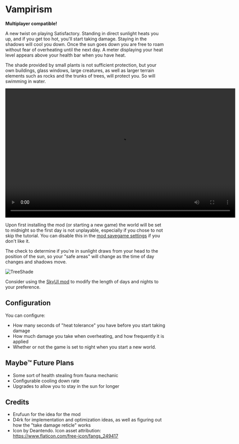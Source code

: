 # Vampirism

**Multiplayer compatible!**

A new twist on playing Satisfactory.
Standing in direct sunlight heats you up, and if you get too hot, you'll start taking damage.
Staying in the shadows will cool you down.
Once the sun goes down you are free to roam without fear of overheating until the next day.
A meter displaying your heat level appears above your health bar when you have heat.

The shade provided by small plants is not sufficient protection, but your own buildings, glass windows, large creatures, as well as larger terrain elements such as rocks and the trunks of trees, will protect you. So will swimming in water.

<video controls="" width="720" height="405">
  <source src="https://raw.githubusercontent.com/budak7273/Vampirism/main/ModpageAssets/Demo.mp4" autoplay="false" controls="true" type="video/mp4">
</video>

Upon first installing the mod (or starting a new game)
the world will be set to midnight so the first day is not unplayable,
especially if you chose to not skip the tutorial.
You can disable this in the [mod savegame settings](https://docs.ficsit.app/satisfactory-modding/latest/ForUsers/ConfiguringMods.html#_mod_savegame_settings)
if you don't like it.

The check to determine if you're in sunlight draws from your head to the position of the sun, so your "safe areas" will change as the time of day changes and shadows move.

![TreeShade](https://i.imgur.com/bDQUbNH.jpeg)

Consider using the [SkyUI mod](https://ficsit.app/mod/SkyUI) to modify the length of days and nights to your preference.

## Configuration

You can configure:

- How many seconds of "heat tolerance" you have before you start taking damage
- How much damage you take when overheating, and how frequently it is applied
- Whether or not the game is set to night when you start a new world.

## Maybe™ Future Plans

- Some sort of health stealing from fauna mechanic
- Configurable cooling down rate
- Upgrades to allow you to stay in the sun for longer

## Credits

- Erufuun for the idea for the mod
- D4rk for implementation and optimization ideas, as well as figuring out how the "take damage reticle" works
- Icon by Deantendo. Icon asset attribution: <https://www.flaticon.com/free-icon/fangs_249417>
